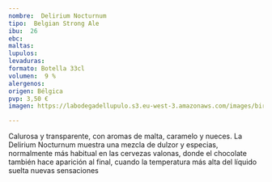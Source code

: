 ```yaml
---
nombre:  Delirium Nocturnum
tipo:  Belgian Strong Ale
ibu:  26
ebc:
maltas: 
lupulos: 
levaduras: 
formato: Botella 33cl
volumen:  9 %
alergenos: 
origen: Bélgica
pvp: 3,50 €
imagen: https://labodegadellupulo.s3.eu-west-3.amazonaws.com/images/birras/nocturnum.jpg

---
```

Calurosa y transparente, con aromas de malta, caramelo y nueces. La Delirium Nocturnum muestra una mezcla de dulzor y especias, normalmente más habitual en las cervezas valonas, donde el chocolate también hace aparición al final, cuando la temperatura más alta del líquido suelta nuevas sensaciones









